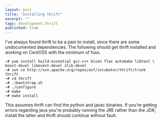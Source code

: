 ```yaml
---
layout: post
title: "Installing thrift"
excerpt: ""
tags: development,thrift
published: true
---
```


I've always found thrift to be a pain to install, since there are some undocumented dependencies. The following should get thrift installed and working on CentOS5 with the minimum of fuss.

    ~# yum install build-essential gcc-c++ bison flex automake libtool \
    boost-devel libevent-devel zlib-devel
    ~# svn co http://svn.apache.org/repos/asf/incubator/thrift/trunk thrift
    ~# cd thrift
    ~# ./bootstrap.sh
    ~# ./configure
    ~# make
    ~# make install

This assumes thrift can find the python and javac binaries. If you're getting errors regarding java you're probably running the JRE rather than the JDK; install the latter and thrift should continue without fault.
